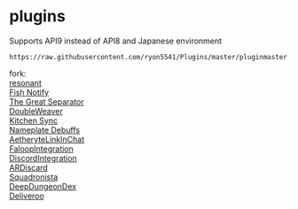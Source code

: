 # plugins
Supports API9 instead of API8 and Japanese environment
```
https://raw.githubusercontent.com/ryon5541/Plugins/master/pluginmaster.json
```
fork:  
[resonant](https://github.com/aulus-asina/resonant)  
[Fish Notify](https://github.com/carvelli)  
[The Great Separator](https://git.anna.lgbt/ascclemens/TheGreatSeparator)  
[DoubleWeaver](https://github.com/Bluefissure/DoubleWeaver)  
[Kitchen Sync](https://github.com/MidoriKami/)  
[Nameplate Debuffs](https://github.com/jherig/NamePlateDebuffs)  
[AetheryteLinkInChat](https://github.com/SlashNephy/Divination)  
[FaloopIntegration](https://github.com/SlashNephy/Divination)  
[DiscordIntegration](https://github.com/SlashNephy/Divination)  
[ARDiscard](https://git.carvel.li/liza/ARDiscard)  
[Squadronista](https://git.carvel.li/liza/Squadronista)  
[DeepDungeonDex](https://github.com/wolfcomp/DeepDungeonDex/tree/master)  
[Deliveroo](https://git.carvel.li/liza/Deliveroo)  